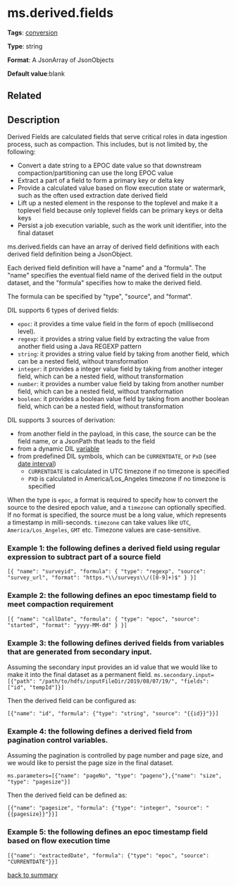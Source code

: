 # ms.derived.fields

**Tags**:
[conversion](categories.md#conversion-properties)

**Type**: string

**Format**: A JsonArray of JsonObjects

**Default value**:blank

## Related 

## Description 

Derived Fields are calculated fields that serve critical roles in data ingestion process, such as compaction. This includes, but is not
limited by, the following:

- Convert a date string to a EPOC date value so that downstream compaction/partitioning can use the long EPOC value
- Extract a part of a field to form a primary key or delta key
- Provide a calculated value based on flow execution state or watermark, such as the often used extraction date derived field
- Lift up a nested element in the response to the toplevel and make it a toplevel field because only toplevel fields can be primary keys or delta keys
- Persist a job execution variable, such as the work unit identifier, into the final dataset 

ms.derived.fields can have an array of derived field definitions with each derived field definition being a JsonObject.

Each derived field definition will have a "name" and a "formula". The "name" specifies the eventual field name of the derived field
in the output dataset, and the "formula" specifies how to make the derived field. 
 
The formula can be specified by "type", "source", and "format". 

DIL supports 6 types of derived fields:

- `epoc`: it provides a time value field in the form of epoch (millisecond level). 
- `regexp`: it provides a string value field by extracting the value from another field using a Java REGEXP pattern
- `string`: it provides a string value field by taking from another field, which can be a nested field, without transformation
- `integer`: it provides a integer value field by taking from another integer field, which can be a nested field, without transformation
- `number`: it provides a number value field by taking from another number field, which can be a nested field, without transformation
- `boolean`: it provides a boolean value field by taking from another boolean field, which can be a nested field, without transformation

DIL supports 3 sources of derivation:
- from another field in the payload, in this case, the source can be the field name, or a JsonPath that leads to the field
- from a dynamic DIL [variable](https://github.com/linkedin/data-integration-library/blob/master/docs/concepts/variables.md)
- from predefined DIL symbols, which can be `CURRENTDATE`, or `PxD` (see [date interval](https://github.com/linkedin/data-integration-library/blob/master/docs/concepts/iso-date-interval.md))
  - `CURRENTDATE` is calculated in UTC timezone if no timezone is specified
  - `PXD` is calculated in America/Los_Angeles timezone if no timezone is specified
  
When the type is `epoc`, a format is required to specify how to convert the source to the desired epoch value, and 
a `timezone` can optionally specified. If no format is specified, the source must be a long value, which represents
a timestamp in milli-seconds. `timezone` can take values like `UTC`, `America/Los_Angeles`, `GMT` etc. Timezone values
are case-sensitive. 

### Example 1: the following defines a derived field using regular expression to subtract part of a source field </p>
`[{
  "name": "surveyid",
  "formula": {
    "type": "regexp",
    "source": "survey_url",
    "format": "https.*\\/surveys\\/([0-9]+)$"
    }
}]`

### Example 2: the following defines an epoc timestamp field to meet compaction requirement </p>
`[{
  "name": "callDate",
  "formula": {
    "type": "epoc",
    "source": "started",
    "format": "yyyy-MM-dd"
  }
}]`

### Example 3: the following defines derived fields from variables that are generated from secondary input. 
 
Assuming the secondary input provides an id value that we would like to make it into the final dataset as a
permanent field. 
`ms.secondary.input=[{"path": "/path/to/hdfs/inputFileDir/2019/08/07/19/", "fields": ["id", "tempId"]}]` </p>

Then the derived field can be configured as:

`[{"name": "id", "formula": {"type": "string", "source": "{{id}}"}}]`

### Example 4: the following defines a derived field from pagination control variables. 

Assuming the pagination is controlled by page number and page size, and we would like to persist the page size in the 
final dataset.
 
`ms.parameters=[{"name": "pageNo", "type": "pageno"},{"name": "size", "type": "pagesize"}]`

Then the derived field can be defined as:

`[{"name": "pagesize", "formula": {"type": "integer", "source": "{{pagesize}}"}}]`

### Example 5: the following defines an epoc timestamp field based on flow execution time </p>
`[{"name": "extractedDate", "formula": {"type": "epoc", "source": "CURRENTDATE"}}]`


[back to summary](summary.md#msderivedfields)
